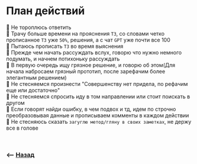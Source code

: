 # План действий

🎯 Не тороплюсь ответить        
🎯 Трачу больше времени на прояснения `ТЗ`, со словами четко прописанное `ТЗ` уже `50%`, решения, а с чат `GPT` уже почти все 100   
🎯 Пытаюсь прописать `ТЗ` во время выяснения  
🎯 Прежде чем начать рассуждать вслух, говорю что нужно немного подумать, и начнем потихоньку рассуждать      
🎯 В первую очередь ищу грязное решение, и говорю об этом(Для начала набросаем грязный прототип, после зарефачим более элегантным решением)      
🎯 Не стесняемся произнести "Совершенству нет придела, по рефачим еще или достаточно"      
🎯 Не стесняемся спросить иду в том направлении или стоит поискать в другом      
🎯 Если говорят найди ошибку, в чем подвох и тд, идем по строчно преобразовывая данные и прописываем комменты в каждом действии  
🎯 Не стесняюсь сказать `загуглю метод/гляну в своих заметках`, не держу все в голове     

<br>

### ⟵ **<a href="../../readme.md">Назад</a>**
